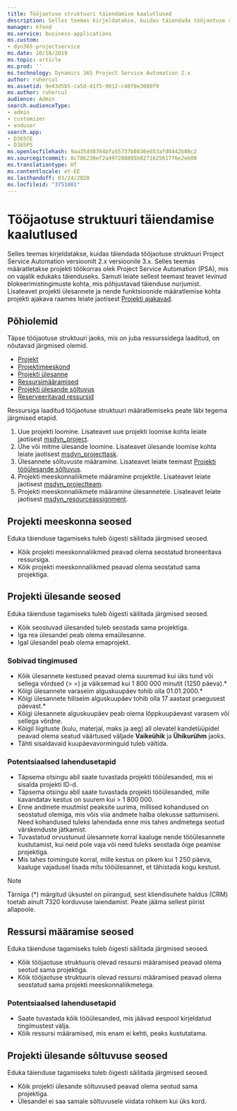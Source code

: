 ```yaml
---
title: Tööjaotuse struktuuri täiendamise kaalutlused
description: Selles teemas kirjeldatakse, kuidas täiendada tööjaotuse struktuuri Project Service Automation versioonilt 2.x versioonile 3.x.
manager: kfend
ms.service: business-applications
ms.custom:
- dyn365-projectservice
ms.date: 10/18/2019
ms.topic: article
ms.prod: ''
ms.technology: Dynamics 365 Project Service Automation 2.x
author: ruhercul
ms.assetid: 9e43d5b5-ca5d-41f5-9012-c48f8e3080f9
ms.author: ruhercul
audience: Admin
search.audienceType:
- admin
- customizer
- enduser
search.app:
- D365CE
- D365PS
ms.openlocfilehash: 9aa35dd8784bfa55737b0836e653afd0442b80c2
ms.sourcegitcommit: 8c786230ef2a497280885b827162561776e2eb00
ms.translationtype: HT
ms.contentlocale: et-EE
ms.lasthandoff: 03/24/2020
ms.locfileid: "3751001"
---
```

# <a name="upgrade-considerations-for-the-work-breakdown-structure"></a>Tööjaotuse struktuuri täiendamise kaalutlused
Selles teemas kirjeldatakse, kuidas täiendada tööjaotuse struktuuri Project Service Automation versioonilt 2.x versioonile 3.x. Selles teemas määratletakse projekti töökorras olek Project Service Automation (PSA), mis on vajalik edukaks täienduseks. Samuti leiate sellest teemast teavet levinud blokeerimistingimuste kohta, mis põhjustavad täienduse nurjumist. Lisateavet projekti ülesannete ja nende funktsioonide määratlemise kohta projekti ajakava raames leiate jaotisest [Projekti ajakavad](project-creating.md).

## <a name="key-entities"></a>Põhiolemid
Täpse tööjaotuse struktuuri jaoks, mis on juba ressurssidega laaditud, on nõutavad järgmised olemid.

- [Projekt](../developer/entities/msdyn_project.md)
- [Projektimeeskond](../developer/entities/msdyn_projectteam.md)
- [Projekti ülesanne](../developer/entities/msdyn_projecttask.md)
- [Ressursimääramised](../developer/entities/msdyn_resourceassignment.md)
- [Projekti ülesande sõltuvus](../developer/entities/msdyn_projecttaskdependency.md)
- [Reserveeritavad ressursid](../developer/entities/bookableresource.md)

Ressursiga laaditud tööjaotuse struktuuri määratlemiseks peate läbi tegema järgmised etapid.

1. Uue projekti loomine. Lisateavet uue projekti loomise kohta leiate jaotisest [msdyn_project](../developer/entities/msdyn_project.md).
2. Ühe või mitme ülesande loomine. Lisateavet ülesande loomise kohta leiate jaotisest [msdyn_projecttask](../developer/entities/msdyn_projecttask.md).
3. Ülesannete sõltuvuste määramine. Lisateavet leiate teemast [Projekti tööülesande sõltuvus](../developer/entities/msdyn_projecttaskdependency.md).
4. Projekti meeskonnaliikmete määramine projektile. Lisateavet leiate jaotisest [msdyn_projectteam](../developer/entities/msdyn_projectteam.md).
5. Projekti meeskonnaliikmete määramine ülesannetele. Lisateavet leiate jaotisest [msdyn_resourceassignment](../developer/entities/msdyn_resourceassignment.md).

## <a name="project-team-relationships"></a>Projekti meeskonna seosed

Eduka täienduse tagamiseks tuleb õigesti säilitada järgmised seosed.
- Kõik projekti meeskonnaliikmed peavad olema seostatud broneeritava ressursiga.
- Kõik projekti meeskonnaliikmed peavad olema seostatud sama projektiga. 

## <a name="project-task-relationships"></a>Projekti ülesande seosed
Eduka täienduse tagamiseks tuleb õigesti säilitada järgmised seosed.

- Kõik seostuvad ülesanded tuleb seostada sama projektiga.
- Iga rea ülesandel peab olema emaülesanne.
- Igal ülesandel peab olema emaprojekt.

### <a name="valid-conditions"></a>Sobivad tingimused

- Kõik ülesannete kestused peavad olema suuremad kui üks tund või sellega võrdsed (> =) ja väiksemad kui 1 800 000 minutit (1250 päeva).*
- Kõigi ülesannete varaseim alguskuupäev tohib olla 01.01.2000.*
- Kõigi ülesannete hiliseim alguskuupäev tohib olla 17 aastast praegusest päevast.*
- Kõigi ülesannete alguskuupäev peab olema lõppkuupäevast varasem või sellega võrdne.
- Kõigil liigituste (kulu, materjal, maks ja aeg) all olevatel kandetüüpidel peavad olema seatud väärtused väljade **Vaikeühik** ja **Ühikurühm** jaoks.
- Tähti sisaldavaid kuupäevavorminguid tuleb vältida.

### <a name="potential-mitigation-steps"></a>Potentsiaalsed lahendusetapid
- Täpsema otsingu abil saate tuvastada projekti tööülesanded, mis ei sisalda projekti ID-d.
- Täpsema otsingu abil saate tuvastada projekti tööülesanded, mille kavandatav kestus on suurem kui > 1 800 000.
- Enne andmete muutmist peaksite uurima, millised kohandused on seostatud olemiga, mis võis viia andmete halba olekusse sattumiseni. Need kohandused tuleks lahendada enne mis tahes andmetega seotud värskenduste jätkamist.
- Tuvastatud orvustunud ülesannete korral kaaluge nende tööülesannete kustutamist, kui neid pole vaja või need tuleks seostada õige peamise projektiga.
- Mis tahes toimingute korral, mille kestus on pikem kui 1 250 päeva, kaaluge vajadusel lisada mitu tööülesannet, et tähistada kogu kestust.

> [!NOTE]
> Tärniga (\*) märgitud üksustel on piirangud, sest kliendisuhete haldus (CRM) toetab ainult 7320 korduvuse laiendamist. Peate jääma sellest piirist allapoole.

## <a name="resource-assignment-relationships"></a>Ressursi määramise seosed
Eduka täienduse tagamiseks tuleb õigesti säilitada järgmised seosed.

- Kõik tööjaotuse struktuuris olevad ressursi määramised peavad olema seotud sama projektiga.
- Kõik tööjaotuse struktuuris olevad ressursi määramised peavad olema seostatud sama projekti meeskonnaliikmetega.

### <a name="potential-mitigation-steps"></a>Potentsiaalsed lahendusetapid
- Saate tuvastada kõik tööülesanded, mis jäävad eespool kirjeldatud tingimustest välja.  
- Kõik ressursi määramised, mis enam ei kehti, peaks kustutatama.

## <a name="project-task-dependency-relationships"></a>Projekti ülesande sõltuvuse seosed
Eduka täienduse tagamiseks tuleb õigesti säilitada järgmised seosed.

- Kõik projekti ülesande sõltuvused peavad olema seotud sama projektiga.
- Ülesandel ei saa samale sõltuvusele viidata rohkem kui üks kord.
